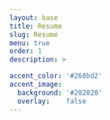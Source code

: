 ```yaml
---
layout: base
title: Resume
slug: Resume
menu: true
order: 1
description: >

accent_color: '#268bd2'
accent_image:
  background: '#202020'
  overlay:    false
---
```


